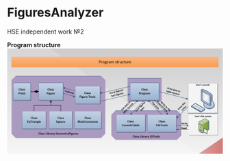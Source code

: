 # FiguresAnalyzer
HSE independent work №2

**Program structure**
![alt text](https://github.com/i80287/FiguresAnalyzer/blob/main/ProgramStructure.png?raw=true)
